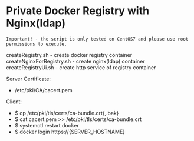 Private Docker Registry with Nginx(ldap)
=======
`Important! - the script is only tested on CentOS7 and please use root permissions to execute.`

createRegistry.sh - create docker registry container  
createNginxForRegistry.sh - create nginx(ldap) container  
createRegistryUi.sh - create http service of registry container  

Server Certificate:  
  -  /etc/pki/CA/cacert.pem  

Client:  
  -  $ cp /etc/pki/tls/certs/ca-bundle.crt{,.bak}  
  -  $ cat cacert.pem >> /etc/pki/tls/certs/ca-bundle.crt  
  -  $ systemctl restart docker  
  -  $ docker login https://{SERVER_HOSTNAME}  

